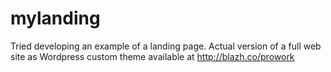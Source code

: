 # mylanding

Tried developing an example of a landing page. Actual version of a full web site as Wordpress custom theme available at http://blazh.co/prowork
